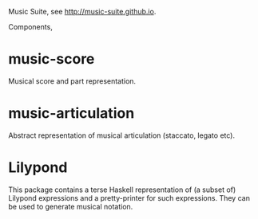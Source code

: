 Music Suite, see <http://music-suite.github.io>.

Components,

# music-score
Musical score and part representation.

# music-articulation
Abstract representation of musical articulation (staccato, legato etc).

# Lilypond
This package contains a terse Haskell representation of (a subset of) Lilypond 
expressions and a pretty-printer for such expressions. They can be used to generate 
musical notation.

